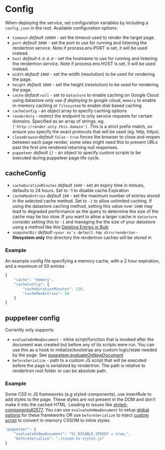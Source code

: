 # Config

When deploying the service, set configuration variables by including a `config.json` in the
root. Available configuration options:

- `timeout` _default `10000`_ - set the timeout used to render the target page.
- `port` _default `3000`_ - set the port to use for running and listening the rendertron service. Note if process.env.PORT is set, it will be used instead.
- `host` _default `0.0.0.0`_ - set the hostname to use for running and listening the rendertron service. Note if process.env.HOST is set, it will be used instead.
- `width` _default `1000`_ - set the width (resolution) to be used for rendering the page.
- `height` _default `1000`_ - set the height (resolution) to be used for rendering the page.
- `cache` _default `null`_ - set to `datastore` to enable caching on Google Cloud using datastore _only use if deploying to google cloud_, `memory` to enable in-memory caching or `filesystem` to enable disk based caching
- `cacheConfig` - an object array to specify caching options
- `renderOnly` - restrict the endpoint to only service requests for certain domains. Specified as an array of strings. eg. `['http://render.only.this.domain']`. This is a strict prefix match, so ensure you specify the exact protocols that will be used (eg. http, https).
- `closeBrowser`_default `false`_ - `true` forces the browser to close and reopen between each page render, some sites might need this to prevent URLs past the first one rendered returning null responses.
- `puppeteer` _default `{}`_ - an object to specify custom scripts to be executed during puppeteer page life cycle.

## cacheConfig

- `cacheDurationMinutes` _default `1440`_ - set an expiry time in minues, defaults to 24 hours. Set to -1 to disable cache Expiration
- `cacheMaxEntries` _default `100`_ - set the maximum number of entries stored in the selected cache method. Set to `-1` to allow unlimited caching. If using the datastore caching method, setting this value over `1000` may lead to degraded performance as the query to determine the size of the cache may be too slow. If you want to allow a larger cache in `datastore` consider setting this to `-1` and managing the the size of your datastore using a method like this [Deleting Entries in Bulk](https://cloud.google.com/datastore/docs/bulk-delete)
- `snapshotDir` _default `<your os's default tmp dir>/renderton`_ - **filesystem only** the directory the rendertron caches will be stored in

### Example

An example config file specifying a memory cache, with a 2 hour expiration, and a maximum of 50 entries

```javascript
{
    "cache": "memory",
    "cacheConfig": {
        "cacheDurationMinutes": 120,
        "cacheMaxEntries": 50
    }
}
```
## puppeteer config
Currently only supports:
  - `evaluateOnNewDocument` - inline script/function that is invoked after the document was created but before any of its scripts were run. You can use this as a hook to initialize/bootstrap any custom logic/state needed by the page. See [puppeteer.evaluateOnNewDocument](https://pptr.dev/#?product=Puppeteer&version=v8.0.0&show=api-pageevaluateonnewdocumentpagefunction-args)
  - `beforeSerialize` - path to a custom JS script that will be executed before the page is serialized by rendertron. The path is relative to rendertron root folder or can be absolute path.

### Example

Some CSS in JS frameworks (e.g styled-components), use insertRule to add styles to the page. These styles are not present in the DOM and don't make it into the cached HTML. Leading to issues like [styled-components#2577](https://github.com/styled-components/styled-components/issues/2577). You can use `evaluateOnNewDocument` to setup [global options](https://github.com/styled-components/styled-components/issues/2577#issuecomment-497815931) for these frameworks OR use `beforeSerialize` to inject [custom script](./test-resources/cssom-to-styles.js) to convert in-memory CSSOM to inline styles.

```javascript
"puppeteer": {
    "evaluateOnNewDocument": "SC_DISABLE_SPEEDY = true;",
    "beforeSerialize": "./cssom-to-styles.js"
}
```
